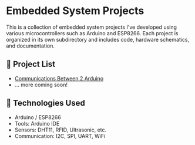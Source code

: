 # Embedded System Projects

This is a collection of embedded system projects I've developed using various microcontrollers such as Arduino and ESP8266. Each project is organized in its own subdirectory and includes code, hardware schematics, and documentation.

## 📂 Project List

- [Communications Between 2 Arduino](./Communications)
- ... more coming soon!

## 🔧 Technologies Used

- Arduino / ESP8266
- Tools: Arduino IDE
- Sensors: DHT11, RFID, Ultrasonic, etc.
- Communication: I2C, SPI, UART, WiFi

